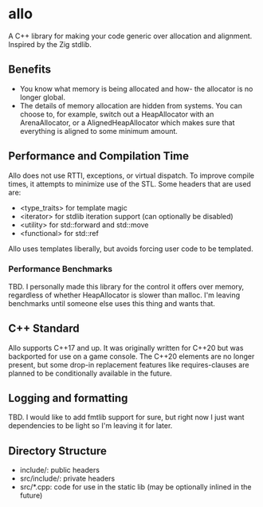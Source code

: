 # allo

A C++ library for making your code generic over allocation and alignment.
Inspired by the Zig stdlib.

## Benefits

- You know what memory is being allocated and how- the allocator is no longer global.
- The details of memory allocation are hidden from systems. You can choose to,
  for example, switch out a HeapAllocator with an ArenaAllocator, or a AlignedHeapAllocator
  which makes sure that everything is aligned to some minimum amount.

## Performance and Compilation Time

Allo does not use RTTI, exceptions, or virtual dispatch.
To improve compile times, it attempts to minimize use of the STL. Some headers
that are used are:

- \<type_traits\> for template magic
- \<iterator\> for stdlib iteration support (can optionally be disabled)
- \<utility\> for std::forward and std::move
- \<functional\> for std::ref

Allo uses templates liberally, but avoids forcing user code to be templated.

### Performance Benchmarks

TBD. I personally made this library for the control it offers over memory, regardless
of whether HeapAllocator is slower than malloc. I'm leaving benchmarks until someone
else uses this thing and wants that.

## C++ Standard

Allo supports C++17 and up. It was originally written for C++20 but was backported
for use on a game console. The C++20 elements are no longer present, but some
drop-in replacement features like requires-clauses are planned to be conditionally
available in the future.

## Logging and formatting

TBD. I would like to add fmtlib support for sure, but right now I just want dependencies
to be light so I'm leaving it for later.

## Directory Structure

- include/: public headers
- src/include/: private headers
- src/\*.cpp: code for use in the static lib (may be optionally inlined in the future)
